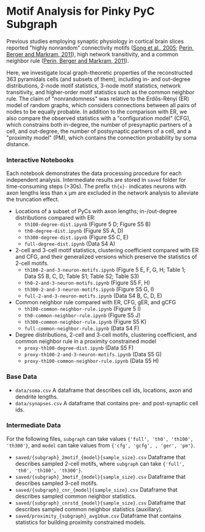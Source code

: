 # Motif Analysis for Pinky PyC Subgraph
Previous studies employing synaptic physiology in cortical brain slices reported "highly nonrandom" connectivity motifs ([Song et al., 2005](https://journals.plos.org/plosbiology/article?id=10.1371/journal.pbio.0030068); [Perin, Berger and Markram, 2011](https://www.pnas.org/content/108/13/5419)), high network transitivity, and a common neighbor rule ([Perin, Berger and Markram, 2011](https://www.pnas.org/content/108/13/5419)). 

Here, we investigate local graph-theoretic properties of the reconstructed 363 pyramidals cells (and subsets of them), including in- and out-degree distributions, 2-node motif statistics, 3-node motif statistics, network transitivity, and higher-order motif statistics such as the common neighbor rule. The claim of "nonrandomness" was relative to the Erdős-Rényi (ER) model of random graphs, which considers connections between all pairs of nodes to be equally probable. In addition to the comparison with ER, we also compare the observed statistics with a "configuration model" (CFG), which constrains both in-degree, the number of presynaptic partners of a cell, and out-degree, the number of postsynaptic partners of a cell, and a "proximity model" (PM), which contains the connection probability by soma distance.


### Interactive Notebooks

Each notebook demonstrates the data processing procedure for each independent analysis. Intermediate results are stored in `saved` folder for time-consuming steps (>30s). The prefix `th{x}-` indicates neurons with axon lengths less than x μm are excluded in the network analysis to alleviate the truncation effect. 

-  Locations of a subset of PyCs with axon lengths; in-/out-degree distributions compared with ER:
	- `th100-degree-dist.ipynb` (Figure 5 D; Figure S5 B)
	- `th0-degree-dist.ipynb` (Figure S5 A, D)
	- `th300-degree-dist.ipynb` (Figure S5 C, E)
	- `full-degree-dist.ipynb` (Data S4 A)
-  2-cell and 3-cell motif statistics, clustering coefficient compared with ER and CFG, and their generalized versions which preserve the statistics of 2-cell motifs.
	- `th100-2-and-3-neuron-motifs.ipynb` (Figure 5 E, F, G, H; Table 1; Data S5 B, C, D; Table S1; Table S2; Table S3)
	- `th0-2-and-3-neuron-motifs.ipynb` (Figure S5 F, H)
	- `th300-2-and-3-neuron-motifs.ipynb` (Figure S5 G, I)
	- `full-2-and-3-neuron-motifs.ipynb` (Data S4 B, C, D, E)
- Common neighbor rule compared with ER, CFG, gER, and gCFG
	- `th100-common-neighbor-rule.ipynb` (Figure 5 I)
	- `th0-common-neighbor-rule.ipynb` (Figure S5 J)
	- `th300-common-neighbor-rule.ipynb` (Figure S5 K)
	- `full-common-neighbor-rule.ipynb` (Data S4 F)
- Degree distributions, 2-cell and 3-cell motifs, clustering coefficient, and common neighbor rule in a proximity constrained model
	- `proxy-th100-degree-dist.ipynb` (Data S5 F)
	- `proxy-th100-2-and-3-neuron-motifs.ipynb` (Data S5 G)
	- `proxy-th100-common-neighbor-rule.ipynb` (Data S5 H)
    
### Base Data
- `data/soma.csv` A dataframe that describes cell ids, locations, axon and dendrite lengths.
- `data/synapses.csv`  A dataframe that contains pre- and post-synaptic cell ids.

### Intermediate Data
For the following files, `subgraph` can take values `{'full', 'th0', 'th100', 'th300'}`, and `model` can take values from `{'cfg', 'gcfg', , 'ger', 'pm'}`.
- `saved/{subgraph}_2motif_{model}{sample_size}.csv` Dataframe that describes sampled 2-cell motifs, where `subgraph` can take `{'full', 'th0', 'th100', 'th300'}`.
- `saved/{subgraph}_3motif_{model}{sample_size}.csv` Dataframe that describes sampled 3-cell motifs.
- `saved/{subgraph}_cnr_{model}{sample_size}.csv` Dataframe that describes sampled common neighbor statistics.
- `saved/{subgraph}_cnrstd_{model}{sample_size}.csv` Dataframe that describes sampled common neighbor statistics (auxillary).
- `saved/proximity_{subgraph}_avg10um.csv` Dataframe that contains statistics for building proximity constrained models.